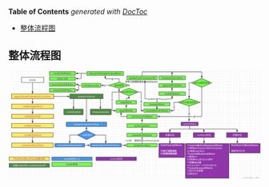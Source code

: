 <!-- START doctoc generated TOC please keep comment here to allow auto update -->
<!-- DON'T EDIT THIS SECTION, INSTEAD RE-RUN doctoc TO UPDATE -->
**Table of Contents**  *generated with [DocToc](https://github.com/thlorenz/doctoc)*

- [整体流程图](#%E6%95%B4%E4%BD%93%E6%B5%81%E7%A8%8B%E5%9B%BE)

<!-- END doctoc generated TOC please keep comment here to allow auto update -->

## 整体流程图

![整体流程图](./images/图解2.png)
